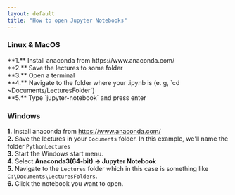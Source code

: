 ```yaml
---
layout: default
title: "How to open Jupyter Notebooks"
---
```

### Linux & MacOS
<p style="margin-left:0pt">**1.** Install anaconda from https://www.anaconda.com/<br>
**2.** Save the lectures to some folder<br>
**3.** Open a terminal<br>
**4.** Navigate to the folder where your .ipynb is (e. g, `cd ~Documents/LecturesFolder`)<br>
**5.** Type `jupyter-notebook` and press enter</p>


### Windows
**1.** Install anaconda from https://www.anaconda.com/<br>
**2.** Save the lectures in your `Documents` folder. In this example, we'll name the folder `PythonLectures `<br>
**3.** Start the Windows start menu.<br>
**4.** Select **Anaconda3(64-bit) -> Jupyter Notebook**<br>
**5.** Navigate to the `Lectures` folder which in this case is something like `C:\Documents\LecturesFolders`.<br>
**6.** Click the notebook you want to open.
